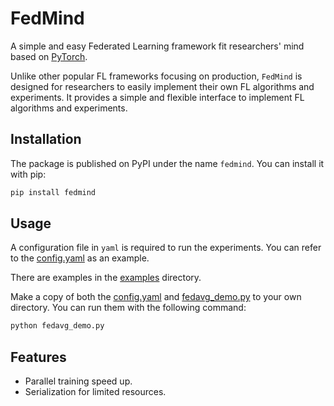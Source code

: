 # FedMind
A simple and easy Federated Learning framework fit researchers' mind based on [PyTorch](https://pytorch.org/).

Unlike other popular FL frameworks focusing on production, `FedMind` is designed for researchers to easily implement their own FL algorithms and experiments. It provides a simple and flexible interface to implement FL algorithms and experiments.

## Installation
The package is published on PyPI under the name `fedmind`. You can install it with pip:
```bash
pip install fedmind
```

## Usage

A configuration file in `yaml` is required to run the experiments.
You can refer to the [config.yaml](./config.yaml) as an example.

There are examples in the [examples](./exmaples) directory.


Make a copy of both the [config.yaml](./config.yaml) and [fedavg_demo.py](./example/fedavg_demo.py) to your own directory.
 You can run them with the following command:
```bash
python fedavg_demo.py
```

## Features
- Parallel training speed up.
- Serialization for limited resources.